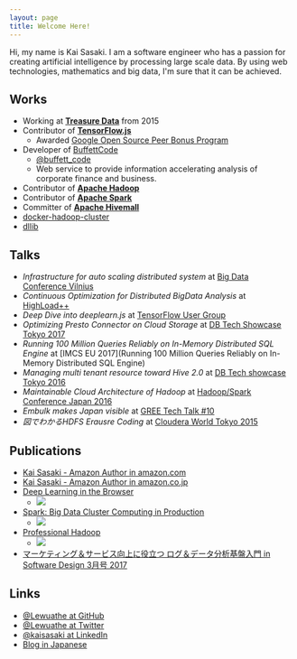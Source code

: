 ```yaml
---
layout: page
title: Welcome Here!
---
```

Hi, my name is Kai Sasaki. I am a software engineer who has a passion for creating
artificial intelligence by processing large scale data. By using web technologies, mathematics and big data,
I'm sure that it can be achieved.

## Works

* Working at **[Treasure Data](http://www.treasuredata.com/)** from 2015
* Contributor of **[TensorFlow.js](https://js.tensorflow.org/)**
  - Awarded [Google Open Source Peer Bonus Program](https://opensource.googleblog.com/2018/08/congratulations-to-open-source-peer-bonus-winners.html)
* Developer of [BuffettCode](https://www.buffett-code.com/)
  - [@buffett_code](https://twitter.com/buffett_code)
  - Web service to provide information accelerating analysis of corporate finance and business.
* Contributor of **[Apache Hadoop](https://github.com/apache/hadoop)**
* Contributor of **[Apache Spark](https://github.com/apache/spark)**
* Committer of **[Apache Hivemall](https://github.com/apache/incubator-hivemall)**
* [docker-hadoop-cluster](https://github.com/Lewuathe/docker-hadoop-cluster)
* [dllib](https://github.com/Lewuathe/dllib)

## Talks

* *Infrastructure for auto scaling distributed system* at [Big Data Conference Vilnius](https://www.slideshare.net/lewuathe/infrastructure-for-auto-scaling-distributed-system)
* *Continuous Optimization for Distributed BigData Analysis* at [HighLoad++](https://www.slideshare.net/lewuathe/continuous-optimization-for-distributed-bigdata-analysis)
* *Deep Dive into deeplearn.js* at [TensorFlow User Group](https://www.slideshare.net/lewuathe/deep-dive-into-deeplearnjs)
* *Optimizing Presto Connector on Cloud Storage* at [DB Tech Showcase Tokyo 2017](https://www.slideshare.net/lewuathe/optimizing-presto-connector-on-cloud-storage)
* *Running 100 Million Queries Reliably on In-Memory Distributed SQL Engine* at [IMCS EU 2017](Running 100 Million Queries Reliably on In-Memory Distributed SQL Engine)
* *Managing multi tenant resource toward Hive 2.0* at [DB Tech showcase Tokyo 2016](https://www.slideshare.net/lewuathe/managing-multi-tenant-resource-toward-hive-20)
* *Maintainable Cloud Architecture of Hadoop* at [Hadoop/Spark Conference Japan 2016](http://hadoop.apache.jp/hcj2016-program/)
* *Embulk makes Japan visible* at [GREE Tech Talk #10](http://labs.gree.jp/blog/2016/03/15924/)
* *図でわかるHDFS Erausre Coding* at [Cloudera World Tokyo 2015](https://www.slideshare.net/lewuathe/hdfs-erasure-coding)

## Publications

* [Kai Sasaki - Amazon Author in amazon.com](https://amazon.com/author/lewuathe)
* [Kai Sasaki - Amazon Author in amazon.co.jp](https://www.amazon.co.jp/l/B07RFB3NGF)
* <a target="_blank" href="https://www.amazon.com/gp/product/B07GNZPP2P/ref=as_li_tl?ie=UTF8&camp=1789&creative=9325&creativeASIN=B07GNZPP2P&linkCode=as2&tag=lewuathe-20&linkId=94ad42bb8cd4aacda00843fb491f583c">Deep Learning in the Browser</a><img src="//ir-na.amazon-adsystem.com/e/ir?t=lewuathe-20&l=am2&o=1&a=B07GNZPP2P" width="1" height="1" border="0" alt="" style="border:none !important; margin:0px !important;" />
  * <a target="_blank"  href="https://www.amazon.com/gp/product/B07GNZPP2P/ref=as_li_tl?ie=UTF8&camp=1789&creative=9325&creativeASIN=B07GNZPP2P&linkCode=as2&tag=note024-20&linkId=b7af90a8df0fbb30bab16b07d271d598"><img border="0" src="//ws-na.amazon-adsystem.com/widgets/q?_encoding=UTF8&MarketPlace=US&ASIN=B07GNZPP2P&ServiceVersion=20070822&ID=AsinImage&WS=1&Format=_SL160_&tag=note024-20" ></a><img src="//ir-na.amazon-adsystem.com/e/ir?t=note024-20&l=am2&o=1&a=B07GNZPP2P" width="1" height="1" border="0" alt="" style="border:none !important; margin:0px !important;" />
* <a target="_blank" href="https://www.amazon.com/gp/product/B01DNVSLBW/ref=as_li_tl?ie=UTF8&camp=1789&creative=9325&creativeASIN=B01DNVSLBW&linkCode=as2&tag=lewuathe-20&linkId=bfb08ab0045c29a21acf9ce7e79f3bd4">Spark: Big Data Cluster Computing in Production</a><img src="//ir-na.amazon-adsystem.com/e/ir?t=lewuathe-20&l=am2&o=1&a=B01DNVSLBW" width="1" height="1" border="0" alt="" style="border:none !important; margin:0px !important;" />
  * <a target="_blank"  href="https://www.amazon.com/gp/product/B01DNVSLBW/ref=as_li_tl?ie=UTF8&camp=1789&creative=9325&creativeASIN=B01DNVSLBW&linkCode=as2&tag=note024-20&linkId=57c104b450880ced8fcc9935cdd43791"><img border="0" src="//ws-na.amazon-adsystem.com/widgets/q?_encoding=UTF8&MarketPlace=US&ASIN=B01DNVSLBW&ServiceVersion=20070822&ID=AsinImage&WS=1&Format=_SL160_&tag=note024-20" ></a><img src="//ir-na.amazon-adsystem.com/e/ir?t=note024-20&l=am2&o=1&a=B01DNVSLBW" width="1" height="1" border="0" alt="" style="border:none !important; margin:0px !important;" />
* <a target="_blank" href="https://www.amazon.com/gp/product/B01F69Z1PS/ref=as_li_tl?ie=UTF8&camp=1789&creative=9325&creativeASIN=B01F69Z1PS&linkCode=as2&tag=lewuathe-20&linkId=7af933faf2241272299bab4cab5884f7">Professional Hadoop</a><img src="//ir-na.amazon-adsystem.com/e/ir?t=lewuathe-20&l=am2&o=1&a=B01F69Z1PS" width="1" height="1" border="0" alt="" style="border:none !important; margin:0px !important;" />
  * <a target="_blank"  href="https://www.amazon.com/gp/product/111926717X/ref=as_li_tl?ie=UTF8&camp=1789&creative=9325&creativeASIN=111926717X&linkCode=as2&tag=note024-20&linkId=a6c51e42e7b38b8d03f4f6f808976d54"><img border="0" src="//ws-na.amazon-adsystem.com/widgets/q?_encoding=UTF8&MarketPlace=US&ASIN=111926717X&ServiceVersion=20070822&ID=AsinImage&WS=1&Format=_SL160_&tag=note024-20" ></a><img src="//ir-na.amazon-adsystem.com/e/ir?t=note024-20&l=am2&o=1&a=111926717X" width="1" height="1" border="0" alt="" style="border:none !important; margin:0px !important;" />
* [マーケティング＆サービス向上に役立つ ログ＆データ分析基盤入門 in Software Design 3月号 2017](http://gihyo.jp/magazine/SD/archive/2017/201703)

## Links

* [@Lewuathe at GitHub](https://github.com/Lewuathe)
* [@Lewuathe at Twitter](https://twitter.com/Lewuathe)
* [@kaisasaki at LinkedIn](https://www.linkedin.com/in/kaisasaki/)
* [Blog in Japanese](https://note.mu/lewuathe)

